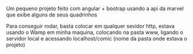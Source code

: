 Um pequeno projeto feito com angular + bootrap usando a api da marvel que exibe alguns de seus quadrinhos

Para conseguir rodar, basta colocar em qualquer sevidor http, estava usando o Wamp em minha maquina, colocando na pasta www,  ligando o servidor local e acessando localhost/comic (nome da pasta onde estava o projeto)